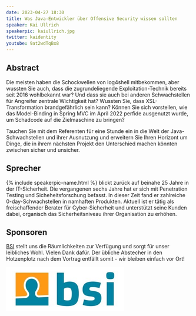```yaml
---
date: 2023-04-27 18:30
title: Was Java-Entwickler über Offensive Security wissen sollten
speaker: Kai Ullrich
speakerpic: kaiullrich.jpg
twitter: kaidentity
youtube: 9at2wdTqBx8
---
```


## Abstract

Die meisten haben die Schockwellen von log4shell mitbekommen, aber wussten Sie auch, dass die zugrundeliegende Exploitation-Technik bereits seit 2016 wohlbekannt war? Und dass sie auch bei anderen Schwachstellen für Angreifer zentrale Wichtigkeit hat? Wussten Sie, dass XSL-Transformation brandgefährlich sein kann? Können Sie sich vorstellen, wie das Model-Binding in Spring MVC im April 2022 perfide ausgenutzt wurde, um Schadcode auf die Zielmaschine zu bringen?  

Tauchen Sie mit dem Referenten für eine Stunde ein in die Welt der Java-Schwachstellen und ihrer Ausnutzung und erweitern Sie Ihren Horizont um Dinge, die in ihrem nächsten Projekt den Unterschied machen könnten zwischen sicher und unsicher.

## Sprecher

{% include speakerpic-name.html %} blickt zurück auf beinahe 25 Jahre in der IT-Sicherheit. Die vergangenen sechs Jahre hat er sich mit Penetration Testing und Sicheheitsforschung befasst. In dieser Zeit fand er zahlreiche 0-day-Schwachstellen in namhaften Produkten. Aktuell ist er tätig als freischaffender Berater für Cyber-Sicherheit und unterstützt seine Kunden dabei, organisch das Sicherheitsniveau ihrer Organisation zu erhöhen.

## Sponsoren

[BSI](https://www.bsi-software.com/) stellt uns die Räumlichkeiten zur Verfügung und sorgt für unser leibliches Wohl. Vielen Dank dafür. Der übliche Abstecher in den Hotzenplotz nach dem Vortrag entfällt somit - wir bleiben einfach vor Ort!

[![logo](/images/sponsors/bsi.png)](https://www.bsi-software.com/) 
